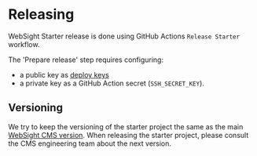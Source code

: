 # Releasing
WebSight Starter release is done using GitHub Actions `Release Starter` workflow.

The 'Prepare release' step requires configuring:
- a public key as [deploy keys](https://docs.github.com/v3/guides/managing-deploy-keys/#deploy-keys) 
- a private key as a GitHub Action secret (`SSH_SECRET_KEY`).

## Versioning
We try to keep the versioning of the starter project the same as the main [WebSight CMS version](https://docs.websight.io/cms/release-notes/).
When releasing the starter project, please consult the CMS engineering team about the next version.
